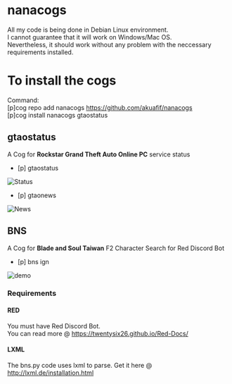# nanacogs
All my code is being done in Debian Linux environment. </br>
I cannot guarantee that it will work on Windows/Mac OS. </br>
Nevertheless, it should work without any problem with the neccessary requirements installed. </br>

# To install the cogs
Command: </br>
[p]cog repo add nanacogs https://github.com/akuafif/nanacogs </br>
[p]cog install nanacogs gtaostatus </br>

## gtaostatus
A Cog for **Rockstar Grand Theft Auto Online PC** service status
- [p] gtaostatus

![Status](https://cdn.discordapp.com/attachments/334877847124443136/1063806947368898580/image.png)

- [p] gtaonews

![News](https://cdn.discordapp.com/attachments/489078888648015892/1063910200303693864/image.png)

## BNS
A Cog for **Blade and Soul Taiwan** F2 Character Search for Red Discord Bot
- [p] bns ign

![demo](https://cdn.discordapp.com/attachments/334877847124443136/383480427882479616/image.png)
### Requirements 
#### RED
You must have Red Discord Bot. </br>
You can read more @ https://twentysix26.github.io/Red-Docs/

#### LXML
The bns.py code uses lxml to parse.
Get it here @ http://lxml.de/installation.html
